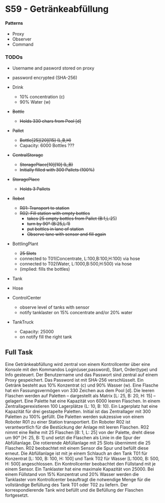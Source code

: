 # S59 - Getränkeabfüllung

#### Patterns
- Proxy
- Observer
- Command

### TODOs
- Username and pasword stored on proxy
- password encrypted (SHA-256)
- Drink
    - 10% concentration (c)
    - 90% Water (w)
- ~~Bottle~~
    - ~~Holds 330 chars from Pool \[d]~~
- ~~Pallet~~
    - ~~Bottle\[25]\[20]\[15] (L,B,H)~~
    - Capacity: 6000 Bottles ???
- ~~CentralStorage~~
    - ~~StoragePlace\[10]\[10] (L,B)~~
    - ~~Initially filled with 300 Pallets (100%)~~
- ~~StoragePlace~~
    - ~~Holds 3 Pallets~~

- ~~Robot~~
    - ~~R01: Transport to station~~
    - ~~R02: Fill station with empty bottles~~
        - ~~takes 25 empty bottles from Pallet (B:1,L:2~~5)
        - ~~turn by 90° (B:25,L:1)~~
        - ~~put bottles in lane of station~~
        - ~~Observe lane with sensor and fill again~~
- BottlingPlant
    - ~~25 Slots~~
    - connected to T01(Concentrate, L:100,B:100,H:100) via hose
    - connected to T02(Water, L:1000,B:500,H:500) via hose
    - (implied: fills the bottles)
- Tank
- Hose
- ControlCenter
    - observe level of tanks with sensor
    - notify tanklaster on 15% concentrate and/or 20% water

- TankTruck
    - Capacity: 25000
    - on notify fill the right tank


## Full Task

Eine Getränkeabfüllung wird zentral von einem Kontrollcenter über eine Konsole mit den Kommandos Login(user,password), Start, Order(type) und Info gesteuert. Der Benutzername und das Passwort sind zentral auf einem Proxy gespeichert. Das Password ist mit SHA-256 verschlüsselt. Ein Getränk besteht aus  10%  Konzentrat  (c)  und  90%  Wasser  (w).  Eine  Flasche  hat  ein  Fassungsvermögen  von  330 Zeichen aus dem Pool [d]. Die leeren Flaschen werden auf Paletten – dargestellt als Matrix [L: 25, B: 20, H: 15] – gelagert. Eine Palette hat eine Kapazität von 6000 leeren Flaschen. In einem Zentrallagerexistieren 100 Lagerplätze (L: 10, B: 10). Ein Lagerplatz hat eine Kapazität für drei gestapelte Paletten. Initial ist das Zentrallager mit 300 Paletten zu 100% gefüllt. Die Paletten werden sukzessive von einem Roboter  R01  zu  einer  Station  transportiert.  Ein  Roboter  R02  ist  verantwortlich  für  die  Bestückung  der Anlage mit leeren Flaschen. R02 nimmt eine Reihe mit 25 Flaschen [B: 1, L: 25] von der Palette, dreht diese um 90° [H: 25, B: 1] und setzt die Flaschen als Linie in die Spur der Abfüllanlage. Die rotierende Abfüllanlage mit 25 Slots übernimmt die 25 Flaschen. R02 beobachtet mit einem Sensor die Spur und befüllt diese erneut. Die Abfüllanlage ist mit je einem Schlauch an den Tank T01 für Konzentrat [L: 100, B:  100,  H:  100]  und Tank T02  für  Wasser  [L:1000,  B:  500,  H:  500]  angeschlossen.  Ein  Kontrollcenter beobachtet den Füllstand mit je einem Sensor. Ein Tanklaster hat eine maximale Kapazität von 25000. Bei  einem  Füllstand  von  15%  Konzentrat  und  20%  Wasser  werden  die Tanklaster  vom  Kontrollcenter beauftragt die notwendige Menge für die vollständige Befüllung des Tank T01 oder T02 zu liefern. Der korrespondierende Tank wird befüllt und die Befüllung der Flaschen fortgesetzt.